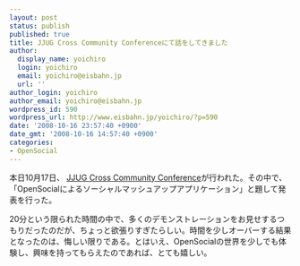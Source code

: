 ```yaml
---
layout: post
status: publish
published: true
title: JJUG Cross Community Conferenceにて話をしてきました
author:
  display_name: yoichiro
  login: yoichiro
  email: yoichiro@eisbahn.jp
  url: ''
author_login: yoichiro
author_email: yoichiro@eisbahn.jp
wordpress_id: 590
wordpress_url: http://www.eisbahn.jp/yoichiro/?p=590
date: '2008-10-16 23:57:40 +0900'
date_gmt: '2008-10-16 14:57:40 +0900'
categories:
- OpenSocial
---
```


本日10月17日、
[JJUG Cross Community Conference](http://www.java-users.jp/contents/events/ccc2008fall/)が行われた。その中で、「OpenSocialによるソーシャルマッシュアップアプリケーション」と題して発表を行った。


20分という限られた時間の中で、多くのデモンストレーションをお見せするつもりだったのだが、ちょっと欲張りすぎたらしい。時間を少しオーバーする結果となったのは、悔しい限りである。とはいえ、OpenSocialの世界を少しでも体験し、興味を持ってもらえたのであれば、とても嬉しい。
